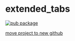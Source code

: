 # extended_tabs

[![pub package](https://img.shields.io/pub/v/extended_tabs.svg)](https://pub.dartlang.org/packages/extended_tabs)

[move project to new github](https://github.com/fluttercandies/extended_tabs)
